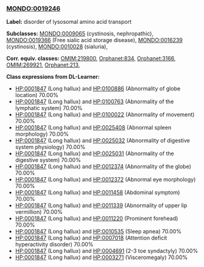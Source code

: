 
### [MONDO:0019246](http://purl.obolibrary.org/obo/MONDO_0019246)
**Label:** disorder of lysosomal amino acid transport

**Subclasses:** [MONDO:0009065](http://purl.obolibrary.org/obo/MONDO_0009065) (cystinosis, nephropathic), [MONDO:0019366](http://purl.obolibrary.org/obo/MONDO_0019366) (Free sialic acid storage disease), [MONDO:0016239](http://purl.obolibrary.org/obo/MONDO_0016239) (cystinosis), [MONDO:0010028](http://purl.obolibrary.org/obo/MONDO_0010028) (sialuria), 

**Corr. equiv. classes:** [OMIM:219800](http://purl.obolibrary.org/obo/OMIM_219800), [Orphanet:834](http://www.orpha.net/ORDO/Orphanet_834), [Orphanet:3166](http://www.orpha.net/ORDO/Orphanet_3166), [OMIM:269921](http://purl.obolibrary.org/obo/OMIM_269921), [Orphanet:213](http://www.orpha.net/ORDO/Orphanet_213), 

**Class expressions from DL-Learner:**

- [HP:0001847](http://purl.obolibrary.org/obo/HP_0001847) (Long hallux) and [HP:0100886](http://purl.obolibrary.org/obo/HP_0100886) (Abnormality of globe location) 70.00%
- [HP:0001847](http://purl.obolibrary.org/obo/HP_0001847) (Long hallux) and [HP:0100763](http://purl.obolibrary.org/obo/HP_0100763) (Abnormality of the lymphatic system) 70.00%
- [HP:0001847](http://purl.obolibrary.org/obo/HP_0001847) (Long hallux) and [HP:0100022](http://purl.obolibrary.org/obo/HP_0100022) (Abnormality of movement) 70.00%
- [HP:0001847](http://purl.obolibrary.org/obo/HP_0001847) (Long hallux) and [HP:0025408](http://purl.obolibrary.org/obo/HP_0025408) (Abnormal spleen morphology) 70.00%
- [HP:0001847](http://purl.obolibrary.org/obo/HP_0001847) (Long hallux) and [HP:0025032](http://purl.obolibrary.org/obo/HP_0025032) (Abnormality of digestive system physiology) 70.00%
- [HP:0001847](http://purl.obolibrary.org/obo/HP_0001847) (Long hallux) and [HP:0025031](http://purl.obolibrary.org/obo/HP_0025031) (Abnormality of the digestive system) 70.00%
- [HP:0001847](http://purl.obolibrary.org/obo/HP_0001847) (Long hallux) and [HP:0012374](http://purl.obolibrary.org/obo/HP_0012374) (Abnormality of the globe) 70.00%
- [HP:0001847](http://purl.obolibrary.org/obo/HP_0001847) (Long hallux) and [HP:0012372](http://purl.obolibrary.org/obo/HP_0012372) (Abnormal eye morphology) 70.00%
- [HP:0001847](http://purl.obolibrary.org/obo/HP_0001847) (Long hallux) and [HP:0011458](http://purl.obolibrary.org/obo/HP_0011458) (Abdominal symptom) 70.00%
- [HP:0001847](http://purl.obolibrary.org/obo/HP_0001847) (Long hallux) and [HP:0011339](http://purl.obolibrary.org/obo/HP_0011339) (Abnormality of upper lip vermillion) 70.00%
- [HP:0001847](http://purl.obolibrary.org/obo/HP_0001847) (Long hallux) and [HP:0011220](http://purl.obolibrary.org/obo/HP_0011220) (Prominent forehead) 70.00%
- [HP:0001847](http://purl.obolibrary.org/obo/HP_0001847) (Long hallux) and [HP:0010535](http://purl.obolibrary.org/obo/HP_0010535) (Sleep apnea) 70.00%
- [HP:0001847](http://purl.obolibrary.org/obo/HP_0001847) (Long hallux) and [HP:0007018](http://purl.obolibrary.org/obo/HP_0007018) (Attention deficit hyperactivity disorder) 70.00%
- [HP:0001847](http://purl.obolibrary.org/obo/HP_0001847) (Long hallux) and [HP:0004691](http://purl.obolibrary.org/obo/HP_0004691) (2-3 toe syndactyly) 70.00%
- [HP:0001847](http://purl.obolibrary.org/obo/HP_0001847) (Long hallux) and [HP:0003271](http://purl.obolibrary.org/obo/HP_0003271) (Visceromegaly) 70.00%


